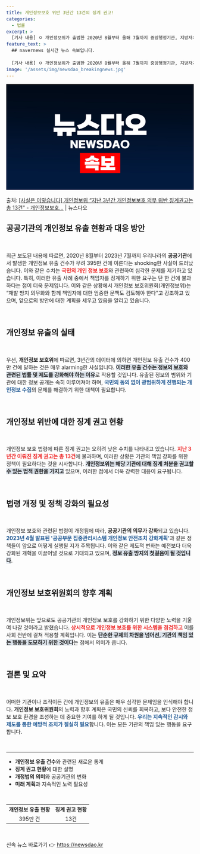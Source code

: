 ```yaml
---
title: 개인정보보호 위반 3년간 13건의 징계 권고!
categories:
  - 법률
excerpt: >
  [기사 내용] ㅇ 개인정보위가 출범한 2020년 8월부터 올해 7월까지 중앙행정기관, 지방자치단체 등 공공기…
feature_text: >
  ## navernews 실시간 뉴스 속보입니다.

  [기사 내용] ㅇ 개인정보위가 출범한 2020년 8월부터 올해 7월까지 중앙행정기관, 지방자치단체 등 공공기…
image: '/assets/img/newsdao_breakingnews.jpg'
---
```


![뉴스다오 속보](/assets/img/newsdao_breakingnews.jpg)

<p>출처: <a href="https://newsdao.kr/2181" rel="dofollow">[사실은 이렇습니다] 개인정보위 “지난 3년간 개인정보보호 의무 위반 징계권고는 총 13건” - 개인정보보호…</a> | 뉴스다오</p>

<h2 data-ke-size="size26">공공기관의 개인정보 유출 현황과 대응 방안</h2>

<p data-ke-size="size16">&nbsp;</p>

<p data-ke-size="size16">최근 보도된 내용에 따르면, 2020년 8월부터 2023년 7월까지 우리나라의 <b>공공기관</b>에서 발생한 개인정보 유출 건수가 무려 395만 건에 이른다는 shocking한 사실이 드러났습니다. 이와 같은 수치는 <b><span style="color: #ee2323;">국민의 개인 정보 보호</span></b>와 관련하여 심각한 문제를 제기하고 있습니다. 특히, 이러한 유출 사례 중에서 책임자를 징계하기 위한 요구는 단 한 건에 불과하다는 점이 더욱 문제입니다. 이와 같은 상황에서 개인정보 보호위원회(개인정보위)는 “재발 방지 의무화와 함께 책임자에 대한 엄중한 문책도 검토해야 한다”고 강조하고 있으며, 앞으로의 방안에 대한 계획을 세우고 있음을 알리고 있습니다.</p>

<p data-ke-size="size16">&nbsp;</p>

<h2 data-ke-size="size26">개인정보 유출의 실태</h2>

<p data-ke-size="size16">&nbsp;</p>

<p data-ke-size="size16">우선, <b>개인정보 보호위</b>에 따르면, 3년간의 데이터에 의하면 개인정보 유출 건수가 400만 건에 달하는 것은 매우 alarming한 사실입니다. <b><span style="background-color: #21538527;">이러한 유출 건수는 정보의 보호와 관련된 법률 및 제도를 강화해야 하는 이유</span></b>로 작용할 것입니다. 유출된 정보의 범위와 기관에 대한 정보 공개는 속히 이루어져야 하며, <b><span style="color: #1a5490;">국민의 동의 없이 광범위하게 진행되는 개인정보 수집</span></b>의 문제를 해결하기 위한 대책이 필요합니다.</p>

<p data-ke-size="size16">&nbsp;</p>

<h2 data-ke-size="size26">개인정보 위반에 대한 징계 권고 현황</h2>

<p data-ke-size="size16">&nbsp;</p>

<p data-ke-size="size16">개인정보 보호 법령에 따른 징계 권고는 오히려 낮은 수치를 나타내고 있습니다. <b><span style="color: #ee2323;">지난 3년간 이뤄진 징계 권고는 총 13건</span></b>에 불과하며, 이러한 상황은 기관의 책임 강화를 위한 정책이 필요하다는 것을 시사합니다. <b><span style="background-color: #21538527;">개인정보위는 해당 기관에 대해 징계 처분을 권고할 수 있는 법적 권한을 가지고</span></b> 있으며, 이러한 점에서 더욱 강력한 대응이 요구됩니다.</p>

<p data-ke-size="size16">&nbsp;</p>

<h2 data-ke-size="size26">법령 개정 및 정책 강화의 필요성</h2>

<p data-ke-size="size16">&nbsp;</p>

<p data-ke-size="size16">개인정보 보호와 관련된 법령이 개정됨에 따라, <b>공공기관의 의무가 강화</b>되고 있습니다. <b><span style="color: #1a5490;">2023년 4월 발표된 '공공부문 집중관리시스템 개인정보 안전조치 강화계획'</span></b>과 같은 정책들이 앞으로 어떻게 실행될 지가 주목됩니다. 이와 같은 제도적 변화는 예전보다 더욱 강화된 개혁을 이끌어낼 것으로 기대되고 있으며, <b><span style="background-color: #21538527;">정보 유출 방지의 첫걸음이 될 것입니다</span></b>.</p>

<p data-ke-size="size16">&nbsp;</p>

<h2 data-ke-size="size26">개인정보 보호위원회의 향후 계획</h2>

<p data-ke-size="size16">&nbsp;</p>

<p data-ke-size="size16">개인정보위는 앞으로도 공공기관의 개인정보 보호를 강화하기 위한 다양한 노력을 기울여 나갈 것이라고 밝혔습니다. <b><span style="color: #ee2323;">상시적으로 개인정보 보호를 위한 시스템을 점검하고</span></b> 이를 사회 전반에 걸쳐 적용할 계획입니다. 이는 <b><span style="background-color: #21538527;">단순한 규제의 차원을 넘어선, 기관의 책임 있는 행동을 도모하기 위한 것이다</span></b>는 점에서 의미가 큽니다.</p>

<p data-ke-size="size16">&nbsp;</p>

<h2 data-ke-size="size26">결론 및 요약</h2>

<p data-ke-size="size16">&nbsp;</p>

<p data-ke-size="size16">어떠한 기관이나 조직이든 간에 개인정보의 유출은 매우 심각한 문제임을 인식해야 합니다. <b>개인정보 보호위원회</b>의 노력과 향후 계획은 국민의 신뢰를 회복하고, 보다 안전한 정보 보호 환경을 조성하는 데 중요한 기여를 하게 될 것입니다. <b><span style="color: #1a5490;">우리는 지속적인 감시와 제도를 통한 예방적 조치가 절실히 필요</span></b>합니다. 이는 모든 기관의 책임 있는 행동을 요구합니다.</p>

<p data-ke-size="size16">&nbsp;</p>

<hr />

<ul>
    <li><b>개인정보 유출 건수</b>와 관련된 새로운 통계</li>
    <li><b>징계 권고 현황</b>에 대한 설명</li>
    <li><b>개정법의 의미</b>와 공공기관의 변화</li>
    <li><b>미래 계획</b>과 지속적인 노력 필요성</li>
</ul>

<p data-ke-size="size16">&nbsp;</p>

<table style="width: 100%; border-collapse: collapse;">
    <tr>
        <td style="text-align: center; height: 17px;"><b>개인정보 유출 현황</b></td>
        <td style="text-align: center; height: 17px;"><b>징계 권고 현황</b></td>
    </tr>
    <tr>
        <td style="text-align: center; height: 17px;">395만 건</td>
        <td style="text-align: center; height: 17px;">13건</td>
    </tr>
</table>

<p data-ke-size="size16">&nbsp;</p> 

신속 뉴스 바로가기 👉 <a href="https://newsdao.kr" rel="dofollow">https://newsdao.kr</a>


